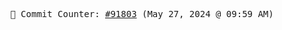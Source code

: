 <p align="center">
    <samp>
        📮 Commit Counter: <a href="https://github.com/Javascript-void0/Javascript-void0/commits/main">#91803</a> (May 27, 2024 @ 09:59 AM)
    </samp>
</p>